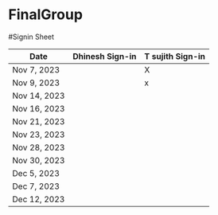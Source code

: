 # FinalGroup

#Signin Sheet

| Date        | Dhinesh Sign-in  | T sujith Sign-in |
|-------------|------------------|------------------|
| Nov 7, 2023 |                  |     X            |
| Nov 9, 2023 |                  |      x           |              
| Nov 14, 2023|                  |                  |
| Nov 16, 2023|                  |                  |
| Nov 21, 2023|                  |                  |
| Nov 23, 2023|                  |                  |
| Nov 28, 2023|                  |                  |
| Nov 30, 2023|                  |                  |
| Dec 5, 2023 |                  |                  |
| Dec 7, 2023 |                  |                  |
| Dec 12, 2023|                  |                  |
